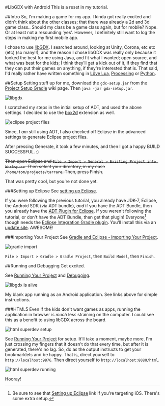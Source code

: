 #LibGDX with Android
This is a reset in my tutorial.

##Intro
So, I'm making a game for my app. I kinda got really excited and didn't think about the other classes; that there was already a 2d and 3d game class.. Should my class be a game class again, but for mobile? Nope. Or at least not a resounding 'yes'. However, I definitely still want to log the steps in making my first mobile app.

I chose to use [libGDX](https://github.com/libgdx/libgdx). I searched around, looking at Unity, Corona, etc etc (etc) (so many!!), and the reason I chose libGDX was really only because it looked the best for me using Java, and fit what I wanted; open source, and what was best for the kids; I think they'll get a kick out of it, if they find that they can put their games on anything, if they're interested that is.  That said, I'd really rather have written something in [Löve Lua](https://love2d.org), [Processing](http://processing.org) or [Python](https://www.python.org).

##Setup
Setting stuff up for me, download the `gdx-setup.jar` from the [Project Setup Gradle](https://github.com/libgdx/libgdx/wiki/Project-Setup-Gradle) wiki page. Then `java -jar gdx-setup.jar`.

![libgdx](libgdx_setup.png 'libGDX setup')

I scratched my steps in the initial setup of ADT, and used the above settings. I decided to use the [box2d](https://github.com/libgdx/libgdx/wiki/Box2d) extension as well.

![eclipse project files](libgdx_advanced.png 'Generates Eclipse project files')

Since, I *am* still using ADT, I also checked off Eclipse in the advanced settings to generate Eclipse project files.

After pressing Generate, it took a few minutes, and then I got a happy BUILD SUCCESSFUL. :)

~~Then open Eclipse and `File > Import > General > Existing Project into Workspace`. Then select your directory, in my case `/home/tom/projects/tarrare`. Then, press Finish.~~

That was pretty cool, but you're not done yet.

###Setting up Eclipse
See [setting up Eclipse](https://github.com/libgdx/libgdx/wiki/Setting-up-your-Development-Environment-%28Eclipse%2C-Intellij-IDEA%2C-NetBeans%29#setting-up-eclipse).

If you were following the previous tutorial, you already have JDK-7, Eclipse, the Android SDK (via ADT bundle), *and* if you have the ADT Bundle, then you already have the [ADT Plugin for Eclipse](https://developer.android.com/tools/sdk/eclipse-adt.html). If you weren't following the tutorial, or don't have the ADT Bundle, then get that plugin! Everyone[^1] though needs the [Eclipse Integration Gradle plugin](https://github.com/spring-projects/eclipse-integration-gradle/). You'll install this via an [update site](https://github.com/spring-projects/eclipse-integration-gradle/#installing-gradle-tooling-from-update-site). AWESOME!

[^1]: Be sure to see that [Setting up Eclipse](https://github.com/libgdx/libgdx/wiki/Setting-up-your-Development-Environment-%28Eclipse%2C-Intellij-IDEA%2C-NetBeans%29#setting-up-eclipse) link if you're targeting iOS. There's some extra setup.

###Importing Your Project
See [Gradle and Eclipse - Importing Your Project](https://github.com/libgdx/libgdx/wiki/Gradle-and-Eclipse).

![gradle import](gradle_import.png 'Import Gradle project')

`File > Import > Gradle > Gradle Project`, then `Build Model`, then `Finish`.

##Running and Debugging
Get excited.

See [Running Your Project](https://github.com/libgdx/libgdx/wiki/Gradle-and-Eclipse#running-your-project) and [Debugging](https://github.com/libgdx/libgdx/wiki/Gradle-and-Eclipse#debugging-your-project).

![libgdx is alive](libgdx_is_alive.png 'Running as Android application')

My blank app running as an Android application. See links above for simple instructions.

###HTML5
Even if the kids don't want games as apps, running the application in browser is *much* less straining on the computer. I could see this as a benefit to using libGDX across the board.

![html superdev setup](libgdx_html_superdev_0.png 'Setup to run as HTML5')

See [Running Your Project](https://github.com/libgdx/libgdx/wiki/Gradle-and-Eclipse#running-your-project) for setup. It'll take a moment, maybe more, I'm just crossing my fingers that it doesn't do that every time, but after it is generated, there's no lag. So, do as the output instructs to get your bookmarklets and be happy. That is, direct yourself to `http://localhost:9876`. Then direct yourself to `http://localhost:8080/html`.

![html superdev running](libgdx_html_superdev_1.png 'Running as HTML5')

Hooray!
